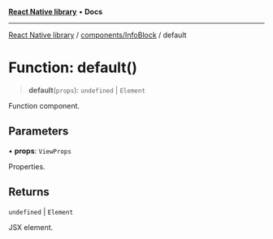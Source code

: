 [**React Native library**](../../../index.md) • **Docs**

***

[React Native library](../../../modules.md) / [components/InfoBlock](../index.md) / default

# Function: default()

> **default**(`props`): `undefined` \| `Element`

Function component.

## Parameters

• **props**: `ViewProps`

Properties.

## Returns

`undefined` \| `Element`

JSX element.
